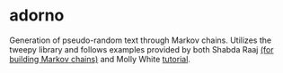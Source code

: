 # adorno

Generation of pseudo-random text through Markov chains. Utilizes the tweepy
library and follows examples provided by both Shabda Raaj [(for building 
Markov chains)](http://agiliq.com/blog/2009/06/generating-pseudo-random-text-with-markov-chains-u/) and Molly White [tutorial](http://blog.mollywhite.net/twitter-bots-pt2/).
